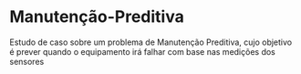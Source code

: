 # Manutenção-Preditiva
Estudo de caso sobre um problema de Manutenção Preditiva, cujo objetivo é prever quando o equipamento irá falhar com base nas medições dos sensores
